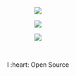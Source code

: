 <p align="center">
  <a href="https://github.com/anuraghazra/github-readme-stats"><img src="https://github-readme-stats.vercel.app/api?username=ErikEJ&count_private=true&theme=dark&include_all_commits=true&show_icons=true"></a>
</p>
<p align="center">
  <a href="https://github.com/sponsors/ErikEJ"><img src="https://img.shields.io/github/sponsors/ErikEJ"></a>
</p>
<p align="center">
  <a href="https://twitter.com/ErikEJ"><img src="https://img.shields.io/twitter/follow/ErikEJ"></a>
</p>
<p></br></p>
<p align="center">
  I :heart: Open Source
</p>
